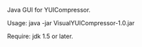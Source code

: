 Java GUI for YUICompressor.

Usage: java -jar VisualYUICompressor-1.0.jar

Require: jdk 1.5 or later.